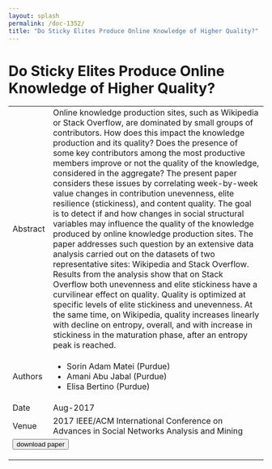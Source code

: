 ```yaml
---
layout: splash
permalink: /doc-1352/
title: "Do Sticky Elites Produce Online Knowledge of Higher Quality?"
---
```


# Do Sticky Elites Produce Online Knowledge of Higher Quality?

<table>
    <tbody>
    <tr>
        <td>Abstract</td>
        <td>Online knowledge production sites, such as Wikipedia or Stack Overflow, are dominated by small groups of contributors. How does this impact the knowledge production and its quality? Does the presence of some key contributors among the most productive members improve or not the quality of the knowledge, considered in the aggregate? The present paper considers these issues by correlating week-by-week value changes in contribution unevenness, elite resilience (stickiness), and content quality. The goal is to detect if and how changes in social structural variables may influence the quality of the knowledge produced by online knowledge production sites. The paper addresses such question by an extensive data analysis carried out on the datasets of two representative sites: Wikipedia and Stack Overflow. Results from the analysis show that on Stack Overflow both unevenness and elite stickiness have a curvilinear effect on quality. Quality is optimized at specific levels of elite stickiness and unevenness. At the same time, on Wikipedia, quality increases linearly with decline on entropy, overall, and with increase in stickiness in the maturation phase, after an entropy peak is reached.</td>
    </tr>
    <tr>
        <td>Authors</td>
        <td>
            <ul>
                <li>Sorin Adam Matei (Purdue)</li>
                <li>Amani Abu Jabal (Purdue)</li>
                <li>Elisa Bertino (Purdue)</li>
            </ul>
        </td>
    </tr>
    <tr>
        <td>Date</td>
        <td>Aug-2017</td>
    </tr>
    <tr>
        <td>Venue</td>
        <td>2017 IEEE/ACM International Conference on Advances in Social Networks Analysis and Mining</td>
    </tr>
        <tr>
            <td colspan="2">
                <form method="get" action="https://ibm.box.com/v/doc-1352-paper">
                    <button type="submit">download paper</button>
                </form>
            </td>
        </tr>
    </tbody>
</table>
